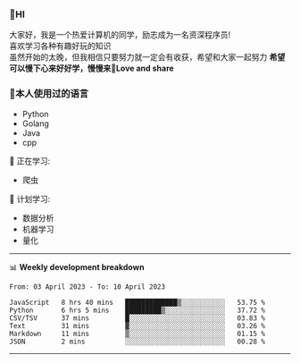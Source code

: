 


### 👋HI
大家好，我是一个热爱计算机的同学，励志成为一名资深程序员!</br>
喜欢学习各种有趣好玩的知识</br>
虽然开始的太晚，但我相信只要努力就一定会有收获，希望和大家一起努力
<b>希望可以慢下心来好好学，慢慢来💪Love and share</b>

### 🧐本人使用过的语言
* Python
* Golang
* Java
* cpp
  
💪 正在学习: 
* 爬虫


🧠 计划学习:
* 数据分析
* 机器学习
* 量化


-------

📊 **Weekly development breakdown**
<!--START_SECTION:waka-->

```text
From: 03 April 2023 - To: 10 April 2023

JavaScript   8 hrs 40 mins   █████████████▒░░░░░░░░░░░   53.75 %
Python       6 hrs 5 mins    █████████▒░░░░░░░░░░░░░░░   37.72 %
CSV/TSV      37 mins         █░░░░░░░░░░░░░░░░░░░░░░░░   03.83 %
Text         31 mins         ▓░░░░░░░░░░░░░░░░░░░░░░░░   03.26 %
Markdown     11 mins         ▒░░░░░░░░░░░░░░░░░░░░░░░░   01.15 %
JSON         2 mins          ░░░░░░░░░░░░░░░░░░░░░░░░░   00.28 %
```

<!--END_SECTION:waka-->

-------




<!--
**hanson00/hanson00** is a ✨ _special_ ✨ repository because its `README.md` (this file) appears on your GitHub profile.
Here are some ideas to get you started:
- 🔭 I’m currently working on ...
- 🌱 I’m currently learning ...
- 👯 I’m looking to collaborate on ...
- 🤔 I’m looking for help with ...
- 💬 Ask me about ...
- 📫 How to reach me: ...
- 😄 Pronouns: ...
- ⚡ Fun fact: ...
-->
